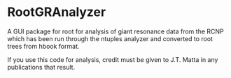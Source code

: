 RootGRAnalyzer
==============

A GUI package for root for analysis of giant resonance data from the RCNP which has been run through the ntuples analyzer and converted to root trees from hbook format.

If you use this code for analysis, credit must be given to J.T. Matta in any publications that result.
